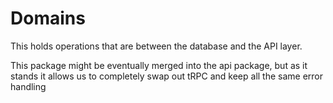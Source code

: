 # Domains

This holds operations that are between the database and the API layer.

This package might be eventually merged into the api package, but as it stands it allows us to completely swap out tRPC and keep all the same error handling
